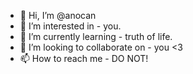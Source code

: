 - 👋 Hi, I’m @anocan
- 👀 I’m interested in - you.
- 🌱 I’m currently learning - truth of life.
- 💞️ I’m looking to collaborate on - you <3
- 📫 How to reach me - DO NOT!

<!---
anocan/anocan is a ✨ special ✨ repository because its `README.md` (this file) appears on your GitHub profile.
You can click the Preview link to take a look at your changes.
--->
